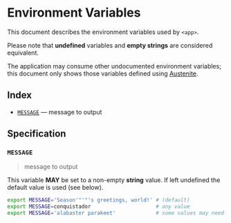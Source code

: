 # Environment Variables

This document describes the environment variables used by `<app>`.

Please note that **undefined** variables and **empty strings** are considered
equivalent.

The application may consume other undocumented environment variables; this
document only shows those variables defined using [Austenite].

[austenite]: https://github.com/ezzatron/austenite

## Index

- [`MESSAGE`](#MESSAGE) — message to output

## Specification

### `MESSAGE`

> message to output

This variable **MAY** be set to a non-empty **string** value.
If left undefined the default value is used (see below).

```sh
export MESSAGE='Season'"'"'s greetings, world!' # (default)
export MESSAGE=conquistador                     # any value
export MESSAGE='alabaster parakeet'             # some values may need escaping
```
